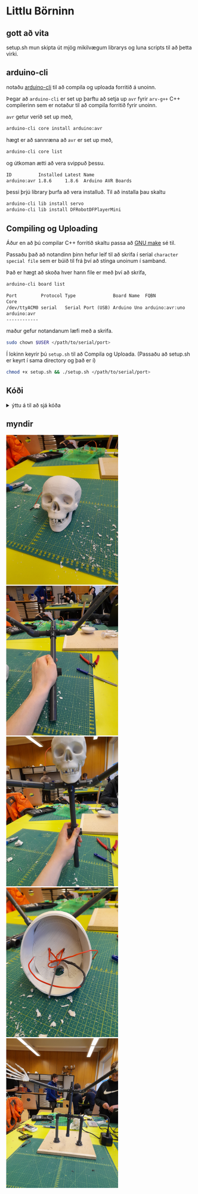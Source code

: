 # Littlu Börninn
## gott að vita
setup.sh mun skipta út mjög mikilvægum librarys og luna scripts til að þetta virki.
## arduino-cli
notaðu <a href="https://arduino.github.io/arduino-cli/">arduino-cli</a> til að compila og uploada forritið á unoinn.

Þegar að `arduino-cli` er set up þarftu að setja up `avr` fyrir `arv-g++` C++ compilerinn sem er notaður til að compila forritið fyrir unoinn.

`avr` getur verið set up með,
```sh
arduino-cli core install arduino:avr
```
hægt er að sannræna að `avr` er set up með,
```sh
arduino-cli core list
```
og útkoman ætti að vera svippuð þessu.
```
ID          Installed Latest Name              
arduino:avr 1.8.6     1.8.6  Arduino AVR Boards
```
þessi þrjú library þurfa að vera installuð. Til að installa þau skaltu
```sh
arduino-cli lib install servo
arduino-cli lib install DFRobotDFPlayerMini
```
## Compiling og Uploading
Áður en að þú compilar C++ forritið skaltu passa að <a href="https://www.gnu.org/software/make/">GNU make</a> sé til.

Passaðu það að notandinn þinn hefur leif til að skrifa í serial `character special file` sem er búið til frá því að stínga unoinum í samband.

Það er hægt að skoða hver hann file er með því að skrifa,
```sh
arduino-cli board list
```
```
Port         Protocol Type              Board Name  FQBN            Core       
/dev/ttyACM0 serial   Serial Port (USB) Arduino Uno arduino:avr:uno arduino:avr
------------
```
maður gefur notandanum læfi með a skrifa.
```sh
sudo chown $USER </path/to/serial/port>
```
Í lokinn keyrir þú `setup.sh` til að Compila og Uploada. (Passaðu að setup.sh er keyrt í sama directory og það er í)
```sh
chmod +x setup.sh && ./setup.sh </path/to/serial/port>
```
## Kóði
<details>
    <summary>ýttu á til að sjá kóða</summary>

```c++
#ifndef ARDUINO
#error þú verður að nota arduino compiler
#else

#include <Arduino.h>
#include <Servo.h>
#include <stdint.h>
#include <stdbool.h>
#include <pins.h>
#include <DFRobotDFPlayerMini.h>
#include <SoftwareSerial.h>

/* pins */
#define echo_pin 	p2
#define ena_pin 	p3
#define trig_pin 	p4
#define led_pin	p7
#define servo_pin	p8
#define in1_pin	p12
#define in2_pin	p13

/* timing */
#define SERVO_SPEED		500
#define SERVO_LOOP_COUNT	6
#define DC_SPIN_AMOUNT		SERVO_LOOP_COUNT >> 1

/* distance */
#define SERVO_ANGLE	90
/* sensor */
#define DISTANCE	2000

const uint8_t pin_call_order[] PROGMEM = {
	4, 7, 3, 12, 13
};

auto on 	= HIGH;
auto off 	= LOW;


SoftwareSerial mySoftwareSerial(10, 11);

class skeleton_baby : public Servo, public DFRobotDFPlayerMini
{
private:
	void record_motion();
public:
	inline void robot_move();	
};


void skeleton_baby::record_motion()
{
	digitalWrite(in2_pin, off);

	while(true)
	{
		digitalWrite(trig_pin, off);
		delayMicroseconds(5);
		digitalWrite(trig_pin, on);
		delayMicroseconds(10);
		digitalWrite(trig_pin, off);

		digitalWrite(led_pin, off);

		uint16_t distance = pulseIn(echo_pin, on);
		if(distance < DISTANCE && distance != 0)
		{
			digitalWrite(led_pin, on);
			break;
		}
	}
}


inline void skeleton_baby::robot_move()
{
	mySoftwareSerial.begin(9600);

	/* all pinmodes */	
	pinMode(echo_pin, INPUT);	
	for(uint8_t x = 0; x < sizeof(pin_call_order); ++x)
	{
		pinMode(pin_call_order[x], OUTPUT);
	}

	// prevents the DC motor from spinning
	digitalWrite(in1_pin, off); 
	digitalWrite(in2_pin, off); 

	Servo::attach(servo_pin);

	while(!DFRobotDFPlayerMini::begin(mySoftwareSerial))

	DFRobotDFPlayerMini::volume(10);
	DFRobotDFPlayerMini::loop(1);

	while(true)
	{
		DFRobotDFPlayerMini::pause();
		record_motion();
		DFRobotDFPlayerMini::start();
		digitalWrite(led_pin, on);

		for(uint8_t x = 0; x < SERVO_LOOP_COUNT; ++x)
		{
			if(x == DC_SPIN_AMOUNT)
			{
				digitalWrite(in2_pin, on);
			}

			Servo::write(0);
			delay(SERVO_SPEED);
			Servo::write(SERVO_ANGLE);
			delay(SERVO_SPEED);
		}

		digitalWrite(led_pin, off);
	}

}


int main(void)
{
	reset();

	skeleton_baby baby;

	baby.robot_move();
}

/* öryggis kóði */
__asm__ __volatile__ (
	"loop:\n"
	"jmp loop\n"
);					

#endif
```
</details>

## myndir
<img src="/media/image/16762883544926591935683890084751.jpg" alt="mynd_1" width="300" height="400">
<img src="/media/image/16762883753051676671573604699100.jpg" alt="mynd_2" width="300" height="400"> 
<img src="/media/image/16762883952842121450982368944318.jpg" alt="mynd_3" width="300" height="400">
<img src="/media/image/16762884064637789580737797868149.jpg" alt="mynd_4" width="300" height="400">
<img src="/media/image/16762979306115285682871802955081.jpg" alt="mynd_5" width="300" height="400">
